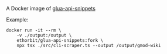 A Docker image of [glua-api-snippets](https://github.com/luttje/glua-api-snippets)

Example: 

```
docker run -it --rm \
    -v ./output:/output \
    ethorbit/glua-api-snippets:fork \
    npx tsx ./src/cli-scraper.ts --output /output/gmod-wiki
```
